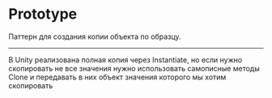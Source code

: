 # Prototype
Паттерн для создания копии объекта по образцу.
***
В Unity реализована полная копия через Instantiate, но если нужно скопировать не все значения нужно использовать самописные методы Clone и передавать в них объект значения которого мы хотим скопировать
